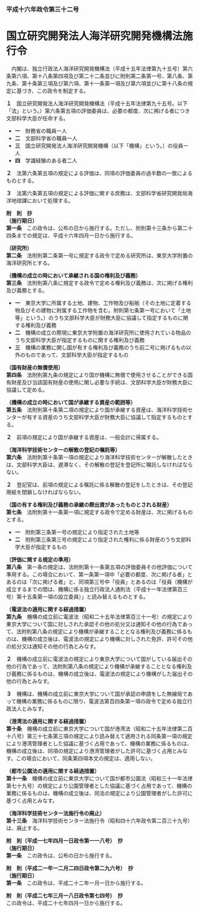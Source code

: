 ### 平成十六年政令第三十二号  
# 国立研究開発法人海洋研究開発機構法施行令  
　内閣は、独立行政法人海洋研究開発機構法（平成十五年法律第九十五号）第六条第六項、第十八条第四項及び第二十二条並びに附則第二条第一号、第八条、第九条、第十条第三項及び第六項、第十一条第一項及び第六項並びに第十八条の規定に基づき、この政令を制定する。  
  
**１**　国立研究開発法人海洋研究開発機構法（平成十五年法律第九十五号。以下「法」という。）第六条第五項の評価委員は、必要の都度、次に掲げる者につき文部科学大臣が任命する。  
* **一**　財務省の職員一人  
* **二**　文部科学省の職員一人  
* **三**　国立研究開発法人海洋研究開発機構（以下「機構」という。）の役員一人  
* **四**　学識経験のある者二人  
  
**２**　法第六条第五項の規定による評価は、同項の評価委員の過半数の一致によるものとする。  
  
**３**　法第六条第五項の規定による評価に関する庶務は、文部科学省研究開発局海洋地球課において処理する。  
  
**附　則　抄**  
**（施行期日）**  
**第一条**　この政令は、公布の日から施行する。ただし、附則第十三条から第二十四条までの規定は、平成十六年四月一日から施行する。  
  
**（研究所）**  
**第二条**　法附則第二条第一号に規定する政令で定める研究所は、東京大学附置の海洋研究所とする。  
  
**（機構の成立の時において承継される国の権利及び義務）**  
**第三条**　法附則第八条に規定する政令で定める権利及び義務は、次に掲げる権利及び義務とする。  
* **一**　東京大学に所属する土地、建物、工作物及び船舶（その土地に定着する物及びその建物に附属する工作物を含む。附則第七条第一号において「土地等」という。）のうち文部科学大臣が財務大臣に協議して指定するものに関する権利及び義務  
* **二**　機構の成立の際現に東京大学附置の海洋研究所に使用されている物品のうち文部科学大臣が指定するものに関する権利及び義務  
* **三**　機構の業務に関し国が有する権利及び義務のうち前二号に掲げるもの以外のものであって、文部科学大臣が指定するもの  
  
**（国有財産の無償使用）**  
**第四条**　法附則第九条の規定により国が機構に無償で使用させることができる国有財産及び当該国有財産の使用に関し必要な手続は、文部科学大臣が財務大臣に協議して定める。  
  
**（機構の成立の時において国が承継する資産の範囲等）**  
**第五条**　法附則第十条第二項の規定により国が承継する資産は、海洋科学技術センターが有する資産のうち文部科学大臣が財務大臣に協議して指定するものとする。  
  
**２**　前項の規定により国が承継する資産は、一般会計に帰属する。  
  
**（海洋科学技術センターの解散の登記の嘱託等）**  
**第六条**　法附則第十条第一項の規定により海洋科学技術センターが解散したときは、文部科学大臣は、遅滞なく、その解散の登記を登記所に嘱託しなければならない。  
  
**２**　登記官は、前項の規定による嘱託に係る解散の登記をしたときは、その登記用紙を閉鎖しなければならない。  
  
**（国の有する権利及び義務の承継の際出資があったものとされる財産）**  
**第七条**　法附則第十一条第一項に規定する政令で定める財産は、次に掲げるものとする。  
* **一**　附則第三条第一号の規定により指定された土地等  
* **二**　附則第三条第三号の規定により指定された権利に係る財産のうち文部科学大臣が指定するもの  
  
**（評価に関する規定の準用）**  
**第八条**　第一条の規定は、法附則第十一条第五項の評価委員その他評価について準用する。この場合において、第一条第一項中「必要の都度、次に掲げる者」とあるのは「次に掲げる者」と、同項第三号中「役員」とあるのは「役員（機構が成立するまでの間は、機構に係る独立行政法人通則法（平成十一年法律第百三号）第十五条第一項の設立委員）」と読み替えるものとする。  
  
**（電波法の適用に関する経過措置）**  
**第九条**　機構の成立前に電波法（昭和二十五年法律第百三十一号）の規定により東京大学について国に対しされた承認その他の処分又は通知その他の行為であって、法附則第八条の規定により機構が承継することとなる権利及び義務に係るものは、機構の成立後は、電波法の規定により機構に対しされた免許、許可その他の処分又は通知その他の行為とみなす。  
  
**２**　機構の成立前に電波法の規定により東京大学について国がしている届出その他の行為であって、法附則第八条の規定により機構が承継することとなる権利及び義務に係るものは、機構の成立後は、電波法の規定により機構がした届出その他の行為とみなす。  
  
**３**　機構は、機構の成立前に東京大学について国が承認の申請をした無線局であって機構の業務に係るものに限り、電波法第百四条第一項の政令で定める独立行政法人とみなす。  
  
**（港湾法の適用に関する経過措置）**  
**第十条**　機構の成立前に東京大学について国が港湾法（昭和二十五年法律第二百十八号）第三十七条第三項の規定により読み替えて適用される同条第一項の規定により港湾管理者とした協議に基づく占用であって、機構の業務に係るものは、機構の成立後は、同項の規定により港湾管理者がした許可に基づく占用とみなす。この場合において、同条第四項本文の規定は、適用しない。  
  
**（都市公園法の適用に関する経過措置）**  
**第十一条**　機構の成立前に東京大学について国が都市公園法（昭和三十一年法律第七十九号）の規定により公園管理者とした協議に基づく占用であって、機構の業務に係るものは、機構の成立後は、同法の規定により公園管理者がした許可に基づく占用とみなす。  
  
**（海洋科学技術センター法施行令の廃止）**  
**第十三条**　海洋科学技術センター法施行令（昭和四十六年政令第二百三十九号）は、廃止する。  
  
**附　則（平成一七年四月一日政令第一一八号）　抄**  
**（施行期日）**  
**第一条**　この政令は、公布の日から施行する。  
  
**附　則（平成二一年一二月二四日政令第二九六号）　抄**  
**（施行期日）**  
**第一条**　この政令は、平成二十二年一月一日から施行する。  
  
**附　則（平成二七年三月一八日政令第七四号）　抄**  
この政令は、平成二十七年四月一日から施行する。  
  
